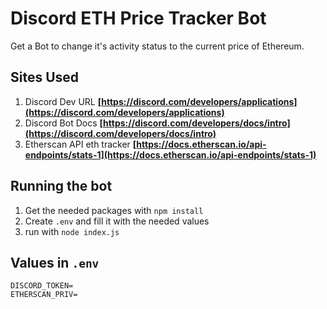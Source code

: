 # Discord ETH Price Tracker Bot
Get a Bot to change it's activity status to the current price of Ethereum.

## Sites Used
1. Discord Dev URL **[https://discord.com/developers/applications](https://discord.com/developers/applications)**
2. Discord Bot Docs **[https://discord.com/developers/docs/intro](https://discord.com/developers/docs/intro)**
3. Etherscan API eth tracker **[https://docs.etherscan.io/api-endpoints/stats-1](https://docs.etherscan.io/api-endpoints/stats-1)**

## Running the bot
1. Get the needed packages with `npm install`
2. Create `.env` and fill it with the needed values
3. run with `node index.js`

## Values in `.env`
```
DISCORD_TOKEN=
ETHERSCAN_PRIV=
```